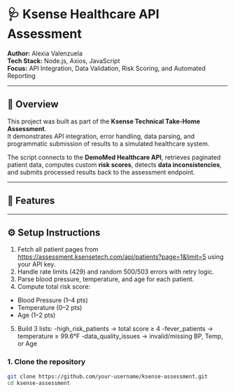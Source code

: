 # 🩺 Ksense Healthcare API Assessment

**Author:** Alexia Valenzuela  
**Tech Stack:** Node.js, Axios, JavaScript  
**Focus:** API Integration, Data Validation, Risk Scoring, and Automated Reporting  

---

## 📖 Overview

This project was built as part of the **Ksense Technical Take-Home Assessment**.  
It demonstrates API integration, error handling, data parsing, and programmatic submission of results to a simulated healthcare system.

The script connects to the **DemoMed Healthcare API**, retrieves paginated patient data, computes custom **risk scores**, detects **data inconsistencies**, and submits processed results back to the assessment endpoint.

---

## 🧠 Features
  

---

## ⚙️ Setup Instructions
1. Fetch all patient pages from
https://assessment.ksensetech.com/api/patients?page=1&limit=5
using your API key.
2. Handle rate limits (429) and random 500/503 errors with retry logic.
3. Parse blood pressure, temperature, and age for each patient.
4. Compute total risk score:
- Blood Pressure (1–4 pts)
- Temperature (0–2 pts)
- Age (1–2 pts)
5.	Build 3 lists:
-high_risk_patients → total score ≥ 4
-fever_patients → temperature ≥ 99.6°F
-data_quality_issues → invalid/missing BP, Temp, or Age

### 1. Clone the repository
```bash
git clone https://github.com/your-username/ksense-assessment.git
cd ksense-assessment